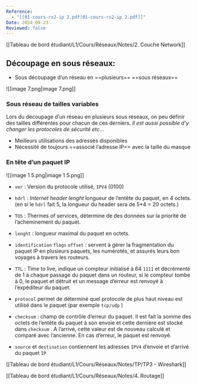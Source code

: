 ```yaml
---
Reference:
  - "[[01-cours-rx2-ip 2.pdf|01-cours-rx2-ip 2.pdf]]"
Date: 2024-09-23
Reviewed: false
---
```

[[Tableau de bord étudiant/L1/Cours/Réseaux/Notes/2. Couche Network]]

## Découpage en sous réseaux:

- Sous découpage d’un réseau en ==plusieurs== ==sous réseaux==

![[image 7.png|image 7.png]]

### Sous réseau de tailles variables

Lors du découpage d’un réseau en plusieurs sous réseaux, on peu définir des tailles différentes pour chacun de ces derniers. _Il est aussi possible d’y changer les protocoles de sécurité etc…_

- Meilleurs utilisations des adresses disponibles
- Nécessité de toujours ==associé l’adresse IP== avec la taille du masque

  

### En tête d’un paquet IP

![[image 1 5.png|image 1 5.png]]

- `ver` : Version du protocole utilisé, `IPV4` (0100)
- `hdrl` : _Internet header lenght_ longueur de l’entête du paquet, en 4 octets. (en si le `hdrl` fait 5, la longueur du header sera de 5*4 = 20 octets.)

- `TOS` : Thermes of services, détermine de des données sur la priorité de l’acheminement du paquet.

- `lenght` : longueur maximal du paquet en octets.

- `identification` `flags` `offset` : servent à gérer la fragmentation du paquet IP en plusieurs paquets, les numérotés, et assurés leurs bon voyages à travers les routeurs.

- `TTL` : Time to live, indique un compteur initialisé à 64 `1111` et décrémenté de 1 à chaque passage du paquet dans un routeur, si le compteur tombe à 0, le paquet et détruit et un message d’erreur est renvoyé à l’expéditeur du paquet.
- `protocol` permet de déterminé quel protocole de plus haut niveau est utilisé dans le paquet (par exemple `tcp/udp` )
- `checksum` : champ de contrôle d’erreur du paquet. Il est fait la somme des octets de l’entête du paquet à son envoie et cette dernière est stocké dans `checksum` . A l’arrivé, cette valeur est de nouveau calculé et comparé avec l’ancienne. En cas d’erreur, le paquet est renvoyé.
- `source` et `destination` contiennent les adresses `IPV4` d’envoie et d’arrivé du paquet `IP`

[[Tableau de bord étudiant/L1/Cours/Réseaux/Notes/TP/TP3 - Wireshark]]

[[Tableau de bord étudiant/L1/Cours/Réseaux/Notes/4. Routage]]